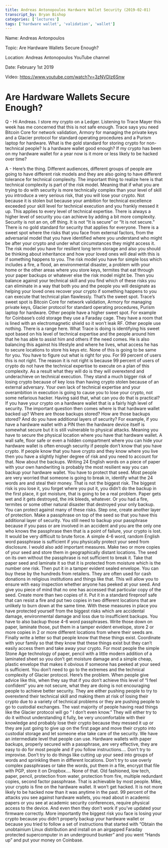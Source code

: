 ```yaml
---
title: Andreas Antonopoulos Hardware Wallet Security (2019-02-01)
transcript_by: Bryan Bishop
categories: ['lectures']
tags: ['hardware wallet', 'validation', 'wallet']
---
```


Name: Andreas Antonpoulos

Topic: Are Hardware Wallets Secure Enough?

Location: Andreas Antonopoulos YouTube channel

Date: February 1st 2019

Video: https://www.youtube.com/watch?v=3zNVDIz6Snw

# Are Hardware Wallets Secure Enough?

Q - Hi Andreas. I store my crypto on a Ledger. Listening to Trace Mayer this week has me concerned that this is not safe enough. Trace says you need Bitcoin Core for network validation, Armory for managing the private keys and a Glacier protocol for standard operating procedures and a Purism laptop for hardware. What is the gold standard for storing crypto for non-technical people? Is a hardware wallet good enough? If my crypto has been on my hardware wallet for a year now is it more or less likely to be hacked over time?

A - Here’s the thing. Different audiences, different groups of people are going to have different risk models and they are also going to have different tolerance for technical complexity. The important thing to realize here is that technical complexity is part of the risk model. Meaning that if what you are trying to do with security is more technically complex than your level of skill you introduce a very serious risk, that you will lose your crypto. Not because it is stolen but because your ambition for technical excellence exceeded your skill level for technical execution and you frankly messed it up. This applies to every level of technical expertise. There is always a higher level of security you can achieve by adding a bit more complexity. Security is not an on, off thing. It is not “It is secure” or “It is not secure.” There is no gold standard for security that applies for everyone. There is a sweet spot where the risks that you face from external factors, from the adversarial model that you have identified where you understand who might be after your crypto and under what circumstances they might access it. The risk model you have for resilient long term storage and also you should be thinking about inheritance and how your loved ones will deal with this is if something happens to you. The risk model you have for simple loss which includes a fire, a flood, an environmental disaster, a problem with your home or the other areas where you store keys, termites that eat through your paper backups or whatever else the risk model might be. Then you balance against your technical skill and you find which of these risks you can eliminate in a way that both you and the people you will designate as helping your loved ones recover your crypto if something happens to you can execute that technical plan flawlessly. That’s the sweet spot. Trace’s sweet spot is Bitcoin Core for network validation, Armory for managing private keys, Glacier protocol for standard operating procedures, Purism laptop for hardware. Other people have a higher sweet spot. For example for Coinbase’s cold storage they use a Faraday cage. They have a room that is lined with an electromagnetic shield so it won’t leak RF. Other people use nothing. There is a range here. What Trace is doing is identifying his sweet spot based on his level of technical expertise and the people around him that he has able to assist him and others if the need comes. He is also balancing this against his lifestyle and where he lives, what access he has to secure locations to store his keys etc. None of this is going to be same for you. You have to figure out what is right for you. For 99 percent of users this is not right. The reason it is not right is because 99 percent of users of crypto do not have the technical expertise to execute on a plan of this complexity. As a result what they will do is they will overextend and underachieve on technical execution. They stand a much bigger risk of losing crypto because of key loss than having crypto stolen because of an external adversary. Your own lack of technical expertise and your overambition in execution is going to cause you to lose your crypto, not some nefarious hacker. Having said that, what can you do that is practical? If you have your crypto on a hardware wallet that is a fairly high level of security. The important question then comes where is that hardware wallet backed up? Where are those backups stored? How are those backups stored? And do you have additional layers of security? For example, if you have a hardware wallet with a PIN then the hardware device itself is somewhat secure but it is still vulnerable to physical attacks. Meaning you have to secure the physical location where you have that hardware wallet. A wall safe, floor safe or even a hidden compartment where you can hide your hardware wallet is often enough security if people don’t know that you have crypto. If people know that you have crypto and they know where you live then you have a slightly higher degree of risk and you need to account for that. Now about the backups. Writing 24 English words on a piece of paper with your own handwriting is probably the most resilient way you can backup your hardware wallet. You have to protect that seed. Most people are very worried that someone is going to break in, identify what the 24 words are and steal their money. That is not the biggest risk. The biggest risk is you lose it, you forget where you put it, you didn’t do the backup in the first place, it got moisture, that is going to be a real problem. Paper gets wet and it gets destroyed, the ink bleeds, whatever. Or you had a fire, termites or some other natural disaster that destroyed your only backup. You can protect against many of these risks. Step one, create another layer of protection. Make a passphrase on top of the seed so that you have this additional layer of security. You still need to backup your passphrase because if you pass or are involved in an accident and you are the only one who knows the passphrase then that is a point of failure, your crypto is lost. It would be very difficult to brute force. A simple 4-6 word, random English word passphrase is sufficient if you physically protect your seed from disclosure. I would also add important measures. Make two or more copies of your seed and store them in geographically distant locations. The seed on its own without the passphrase is not sufficient to break it. Take that paper seed and laminate it so that it is protected from moisture which is the number one risk. Then put it in a tamper evident sealed envelope. You can buy these by the hundreds from retailers. They are often used for cash donations in religious institutions and things like that. This will allow you to ensure with easy inspection whether anyone has peeked at your seed. And give you piece of mind that no one has accessed that particular copy of the seed. Create more than two copies of it. Put it in a standard fireproof safe that can resist a fire and put two copies in two different locations that are unlikely to burn down at the same time. With these measures in place you have protected yourself from the biggest risks which are accidental damage, environmental damage and loss due to insufficient backups. You have to also backup those 4-6 word passphrases. Write those down on paper, laminate those, put them in a tamper evident envelope, store 2 or more copies in 2 or more different locations from where their seeds are. Finally write a letter so that people know that these things exist. Coordinate with your family so that they know that these things exist but they can’t easily access them and take away your crypto. For most people the simple Stone Age technology of paper, pencil with a little modern addition of a laminated sheet so you don’t get moisture damage and a simple cheap, plastic envelope that makes it obvious if someone has peeked at your seed is sufficient. You don’t need to go to the extremes and the technical complexity of Glacier protocol. Here’s the problem. When people give advice like this, when they say that if you don’t achieve this level of “I feel confident” you are not secure, what they are doing is not encouraging people to achieve better security. They are either pushing people to try to overextend their technical skill and making them at risk of losing their crypto due to a variety of technical problems or they are pushing people to go to custodial exchanges. The vast majority of people having read things like the Glacier protocol will go “ I don’t even know.” They will either try to do it without understanding it fully, be very uncomfortable with their knowledge and probably lose their crypto because they messed it up or they are just going to give up on the first page and move their crypto into custodial storage and let someone else take care of the security. We have an intermediate level that people can use. Hardware wallets with paper backups, properly secured with a passphrase, are very effective, they are easy to do for most people and if you follow instructions…. Don’t try to improvise. Don’t try to do things like cutting up your seed into groups of words and sprinkling them in different locations. Don’t try to use overly complex passphrases or take the words, put them in a file, encrypt that file with PGP, store it on Dropbox…. None of that. Old fashioned, low tech, paper, pencil, protection from water, protection from fire, multiple redundant copies, second factor passphrase. That is achievable by most people. Mike, your crypto is fine on the hardware wallet. It won’t get hacked. It is not more likely to be hacked now than it was anytime in the past. 99 percent of the attacks you see against hardware wallets, you read about in academic papers or you see at academic security conferences, require physical access to the device. And even then they don’t work if you’ve updated your firmware correctly. More importantly the biggest risk you face is losing your crypto because you didn’t properly backup your hardware wallet or because you tried to follow a set of instructions that started with “Obtain the unobtainium Linux distribution and install on an airgapped Faraday protected supercomputer in an underground bunker” and you went “Hands up” and put your money on Coinbase. 
